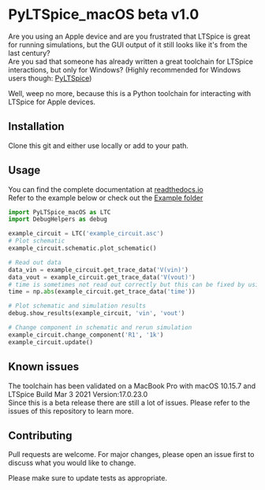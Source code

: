 # PyLTSpice_macOS beta v1.0

Are you using an Apple device and are you frustrated that LTSpice is great for running simulations, but the GUI output of it still looks like it's from the last century?  
Are you sad that someone has already written a great toolchain for LTSpice interactions, but only for Windows? (Highly recommended for Windows users though: [PyLTSpice](https://github.com/nunobrum/PyLTSpice))  

Well, weep no more, because this is a Python toolchain for interacting with LTSpice for Apple devices.  

## Installation

Clone this git and either use locally or add to your path.

## Usage
You can find the complete documentation at [readthedocs.io](https://pyltspice-macos.readthedocs.io/en/latest/index.html)  
Refer to the example below or check out the [Example folder](https://github.com/simongapp/PyLTSpice_macOS/tree/main/Examples) 
```python
import PyLTSpice_macOS as LTC
import DebugHelpers as debug

example_circuit = LTC('example_circuit.asc')
# Plot schematic
example_circuit.schematic.plot_schematic()

# Read out data
data_vin = example_circuit.get_trace_data('V(vin)')
data_vout = example_circuit.get_trace_data('V(vout)')
# time is sometimes not read out correctly but this can be fixed by using the absolute value
time = np.abs(example_circuit.get_trace_data('time'))

# Plot schematic and simulation results
debug.show_results(example_circuit, 'vin', 'vout')

# Change component in schematic and rerun simulation
example_circuit.change_component('R1', '1k')
example_circuit.update()
```
## Known issues
The toolchain has been validated on a MacBook Pro with macOS 10.15.7 and LTSpice Build Mar 3 2021 Version:17.0.23.0  
Since this is a beta release there are still a lot of issues. Please refer to the issues of this repository to learn more.
      

## Contributing
Pull requests are welcome. For major changes, please open an issue first to discuss what you would like to change.

Please make sure to update tests as appropriate.